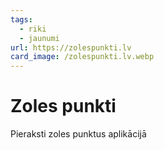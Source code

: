 ```yaml
---
tags:
  - riki
  - jaunumi
url: https://zolespunkti.lv
card_image: /zolespunkti.lv.webp
---
```


# Zoles punkti

Pieraksti zoles punktus aplikācijā
